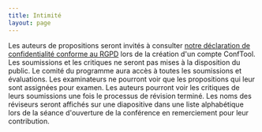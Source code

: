 ```yaml
---
title: Intimité
layout: page
---
```

Les auteurs de propositions seront invités à consulter [notre déclaration de confidentialité conforme au RGPD](https://www.conftool.pro/ach2023/privacy.php) lors de la création d'un compte ConfTool. Les soumissions et les critiques ne seront pas mises à la disposition du public. Le comité du programme aura accès à toutes les soumissions et évaluations. Les examinateurs ne pourront voir que les propositions qui leur sont assignées pour examen. Les auteurs pourront voir les critiques de leurs soumissions une fois le processus de révision terminé. Les noms des réviseurs seront affichés sur une diapositive dans une liste alphabétique lors de la séance d'ouverture de la conférence en remerciement pour leur contribution.